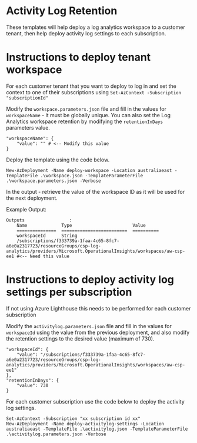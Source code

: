 # Activity Log Retention #

These templates will help deploy a log analytics workspace to a customer tenant, then help deploy activity log settings to each subscription.

# Instructions to deploy tenant workspace #

For each customer tenant that you want to deploy to log in and set the context to one of their subscriptions using ```Set-AzContext -Subscription "subscriptionId"```

Modify the ```workspace.parameters.json``` file and fill in the values for ```workspaceName``` - it must be globally unique.
You can also set the Log Analytics workspace retention by modifying the ```retentionInDays``` parameters value. 

```
"workspaceName": {
    "value": "" # <-- Modify this value
}
```
Deploy the template using the code below.

```
New-AzDeployment -Name deploy-workspace -Location australiaeast -TemplateFile .\workspace.json -TemplateParameterFile .\workspace.parameters.json -Verbose
```
In the output - retrieve the value of the workspace ID as it will be used for the next deployment.

Example Output:
```
Outputs                 :
    Name             Type                       Value
    ===============  =========================  ==========
    workspaceId      String
    /subscriptions/f333739a-1faa-4c65-8fc7-a6e0a2317723/resourceGroups/csp-log-analytics/providers/Microsoft.OperationalInsights/workspaces/aw-csp-ee1 #<-- Need this value
```
# Instructions to deploy activity log settings per subscription #

If not using Azure Lighthouse this needs to be performed for each customer subscription

Modify the ```activitylog.parameters.json``` file and fill in the values for ```workspaceId``` using the value from the previous deployment, and also modify the retention settings to the desired value (maximum of 730).

```
"workspaceId": {
    "value": "/subscriptions/f333739a-1faa-4c65-8fc7-a6e0a2317723/resourceGroups/csp-log-analytics/providers/Microsoft.OperationalInsights/workspaces/aw-csp-ee1"
},
"retentionInDays": {
    "value": 730
}
```

For each customer subscription use the code below to deploy the activity log settings.

```
Set-AzContext -Subscription "xx subscription id xx"
New-AzDeployment -Name deploy-activitylog-settings -Location australiaeast -TemplateFile .\activitylog.json -TemplateParameterFile .\activitylog.parameters.json -Verbose
```
